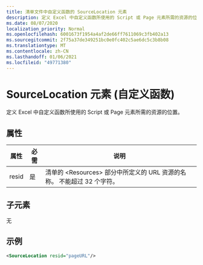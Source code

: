 ```yaml
---
title: 清单文件中自定义函数的 SourceLocation 元素
description: 定义 Excel 中自定义函数所使用的 Script 或 Page 元素所需的资源的位置。
ms.date: 08/07/2020
localization_priority: Normal
ms.openlocfilehash: 6001673f1954a4af2de66ff7611069c3fb402a13
ms.sourcegitcommit: 2f75a37de349251bc0e0fc402c5ae6dc5c3b8b08
ms.translationtype: MT
ms.contentlocale: zh-CN
ms.lasthandoff: 01/06/2021
ms.locfileid: "49771380"
---
```

# <a name="sourcelocation-element-custom-functions"></a>SourceLocation 元素 (自定义函数) 

定义 Excel 中自定义函数所使用的 Script 或 Page 元素所需的资源的位置。

## <a name="attributes"></a>属性

| 属性 | 必需 | 说明                                                                          |
|-----------|----------|--------------------------------------------------------------------------------------|
| resid     | 是      | 清单的 &lt;Resources&gt; 部分中所定义的 URL 资源的名称。 不能超过 32 个字符。 |

## <a name="child-elements"></a>子元素

无

## <a name="example"></a>示例

```xml
<SourceLocation resid="pageURL"/>
```
